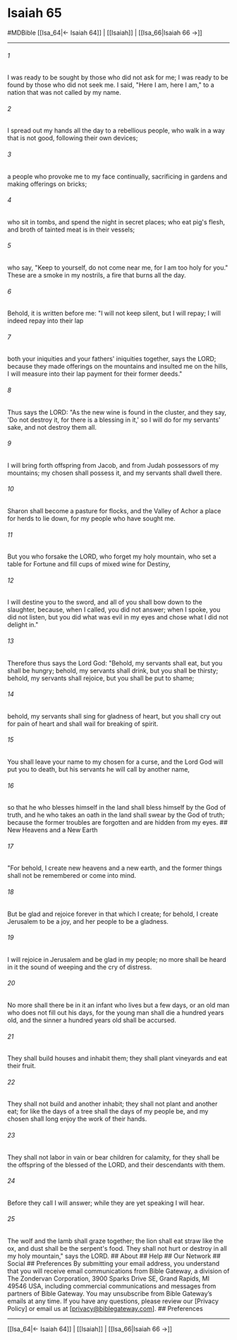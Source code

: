 # Isaiah 65
#MDBible
[[Isa_64|← Isaiah 64]] | [[Isaiah]] | [[Isa_66|Isaiah 66 →]]

***






###### 1 


I was ready to be sought by those who did not ask for me; I was ready to be found by those who did not seek me. I said, "Here I am, here I am," to a nation that was not called by my name. 





###### 2 


I spread out my hands all the day to a rebellious people, who walk in a way that is not good, following their own devices; 





###### 3 


a people who provoke me to my face continually, sacrificing in gardens and making offerings on bricks; 





###### 4 


who sit in tombs, and spend the night in secret places; who eat pig's flesh, and broth of tainted meat is in their vessels; 





###### 5 


who say, "Keep to yourself, do not come near me, for I am too holy for you." These are a smoke in my nostrils, a fire that burns all the day. 





###### 6 


Behold, it is written before me: "I will not keep silent, but I will repay; I will indeed repay into their lap 





###### 7 


both your iniquities and your fathers' iniquities together, says the LORD; because they made offerings on the mountains and insulted me on the hills, I will measure into their lap payment for their former deeds." 





###### 8 


Thus says the LORD: "As the new wine is found in the cluster, and they say, 'Do not destroy it, for there is a blessing in it,' so I will do for my servants' sake, and not destroy them all. 





###### 9 


I will bring forth offspring from Jacob, and from Judah possessors of my mountains; my chosen shall possess it, and my servants shall dwell there. 





###### 10 


Sharon shall become a pasture for flocks, and the Valley of Achor a place for herds to lie down, for my people who have sought me. 





###### 11 


But you who forsake the LORD, who forget my holy mountain, who set a table for Fortune and fill cups of mixed wine for Destiny, 





###### 12 


I will destine you to the sword, and all of you shall bow down to the slaughter, because, when I called, you did not answer; when I spoke, you did not listen, but you did what was evil in my eyes and chose what I did not delight in." 





###### 13 


Therefore thus says the Lord God: "Behold, my servants shall eat, but you shall be hungry; behold, my servants shall drink, but you shall be thirsty; behold, my servants shall rejoice, but you shall be put to shame; 





###### 14 


behold, my servants shall sing for gladness of heart, but you shall cry out for pain of heart and shall wail for breaking of spirit. 





###### 15 


You shall leave your name to my chosen for a curse, and the Lord God will put you to death, but his servants he will call by another name, 





###### 16 


so that he who blesses himself in the land shall bless himself by the God of truth, and he who takes an oath in the land shall swear by the God of truth; because the former troubles are forgotten and are hidden from my eyes. ## New Heavens and a New Earth 





###### 17 


"For behold, I create new heavens and a new earth, and the former things shall not be remembered or come into mind. 





###### 18 


But be glad and rejoice forever in that which I create; for behold, I create Jerusalem to be a joy, and her people to be a gladness. 





###### 19 


I will rejoice in Jerusalem and be glad in my people; no more shall be heard in it the sound of weeping and the cry of distress. 





###### 20 


No more shall there be in it an infant who lives but a few days, or an old man who does not fill out his days, for the young man shall die a hundred years old, and the sinner a hundred years old shall be accursed. 





###### 21 


They shall build houses and inhabit them; they shall plant vineyards and eat their fruit. 





###### 22 


They shall not build and another inhabit; they shall not plant and another eat; for like the days of a tree shall the days of my people be, and my chosen shall long enjoy the work of their hands. 





###### 23 


They shall not labor in vain or bear children for calamity, for they shall be the offspring of the blessed of the LORD, and their descendants with them. 





###### 24 


Before they call I will answer; while they are yet speaking I will hear. 





###### 25 


The wolf and the lamb shall graze together; the lion shall eat straw like the ox, and dust shall be the serpent's food. They shall not hurt or destroy in all my holy mountain," says the LORD. ## About ## Help ## Our Network ## Social ## Preferences By submitting your email address, you understand that you will receive email communications from Bible Gateway, a division of The Zondervan Corporation, 3900 Sparks Drive SE, Grand Rapids, MI 49546 USA, including commercial communications and messages from partners of Bible Gateway. You may unsubscribe from Bible Gateway&rsquo;s emails at any time. If you have any questions, please review our [Privacy Policy] or email us at [privacy@biblegateway.com]. ## Preferences

***

[[Isa_64|← Isaiah 64]] | [[Isaiah]] | [[Isa_66|Isaiah 66 →]]

